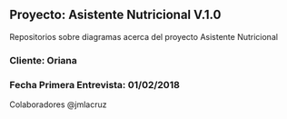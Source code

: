 ## Proyecto: Asistente Nutricional V.1.0  

Repositorios sobre diagramas acerca del proyecto Asistente Nutricional

### Cliente: Oriana
### Fecha Primera Entrevista: 01/02/2018

Colaboradores @jmlacruz


